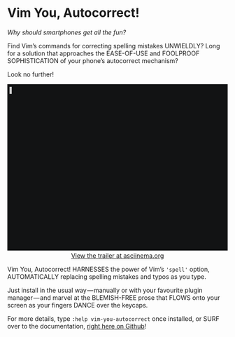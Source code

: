 # Vim You, Autocorrect!

*Why should smartphones get all the fun?*

Find Vim&rsquo;s commands for correcting spelling mistakes UNWIELDLY? Long for a
solution that approaches the EASE-OF-USE and FOOLPROOF SOPHISTICATION of your
phone&rsquo;s autocorrect mechanism?

Look no further!

<p align="center">
  <a href="https://asciinema.org/a/175142">
    <img src="https://github.com/sedm0784/vim-you-autocorrect/raw/master/trailer/vim-you-autocorrect.gif" alt="" title="Vim You, Autocorrect! Teaser Trailer" width=619 height=380/><br />
    View the trailer at asciinema.org
  </a>
</p>

Vim You, Autocorrect! HARNESSES the power of Vim&rsquo;s `'spell'` option,
AUTOMATICALLY replacing spelling mistakes and typos as you type.

Just install in the usual way&#8202;&mdash;&#8202;manually or with your
favourite plugin manager&#8202;&mdash;&#8202;and marvel at the BLEMISH-FREE
prose that FLOWS onto your screen as your fingers DANCE over the keycaps.

For more details, type `:help vim-you-autocorrect` once installed, or SURF
over to the documentation, [right here on
Github](https://github.com/sedm0784/vim-you-autocorrect/blob/master/doc/vim-you-autocorrect.txt)!
